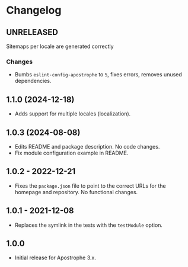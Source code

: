 # Changelog

## UNRELEASED
Sitemaps per locale are generated correctly

### Changes

* Bumbs `eslint-config-apostrophe` to `5`, fixes errors, removes unused dependencies.

## 1.1.0 (2024-12-18)

* Adds support for multiple locales (localization).

## 1.0.3 (2024-08-08)

* Edits README and package description. No code changes.
* Fix module configuration example in README.

## 1.0.2 - 2022-12-21

* Fixes the `package.json` file to point to the correct URLs for the homepage and repository. No functional changes.

## 1.0.1 - 2021-12-08

* Replaces the symlink in the tests with the `testModule` option.

## 1.0.0

* Initial release for Apostrophe 3.x.
